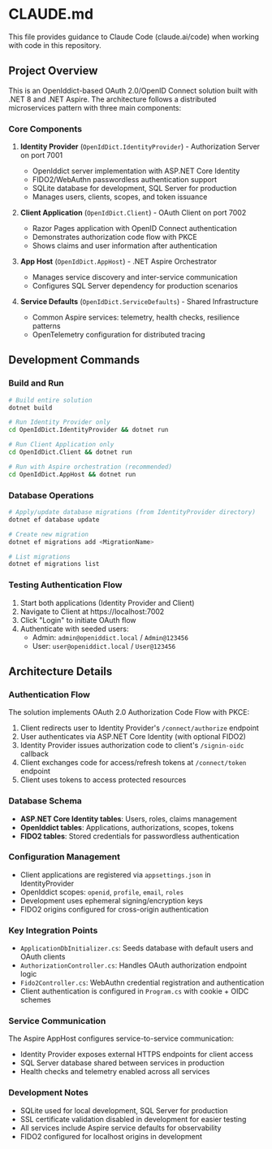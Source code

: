 # CLAUDE.md

This file provides guidance to Claude Code (claude.ai/code) when working with code in this repository.

## Project Overview

This is an OpenIddict-based OAuth 2.0/OpenID Connect solution built with .NET 8 and .NET Aspire. The architecture follows a distributed microservices pattern with three main components:

### Core Components

1. **Identity Provider** (`OpenIdDict.IdentityProvider`) - Authorization Server on port 7001
   - OpenIddict server implementation with ASP.NET Core Identity
   - FIDO2/WebAuthn passwordless authentication support
   - SQLite database for development, SQL Server for production
   - Manages users, clients, scopes, and token issuance

2. **Client Application** (`OpenIdDict.Client`) - OAuth Client on port 7002
   - Razor Pages application with OpenID Connect authentication
   - Demonstrates authorization code flow with PKCE
   - Shows claims and user information after authentication

3. **App Host** (`OpenIdDict.AppHost`) - .NET Aspire Orchestrator
   - Manages service discovery and inter-service communication
   - Configures SQL Server dependency for production scenarios

4. **Service Defaults** (`OpenIdDict.ServiceDefaults`) - Shared Infrastructure
   - Common Aspire services: telemetry, health checks, resilience patterns
   - OpenTelemetry configuration for distributed tracing

## Development Commands

### Build and Run
```bash
# Build entire solution
dotnet build

# Run Identity Provider only
cd OpenIdDict.IdentityProvider && dotnet run

# Run Client Application only  
cd OpenIdDict.Client && dotnet run

# Run with Aspire orchestration (recommended)
cd OpenIdDict.AppHost && dotnet run
```

### Database Operations
```bash
# Apply/update database migrations (from IdentityProvider directory)
dotnet ef database update

# Create new migration
dotnet ef migrations add <MigrationName>

# List migrations
dotnet ef migrations list
```

### Testing Authentication Flow
1. Start both applications (Identity Provider and Client)
2. Navigate to Client at https://localhost:7002
3. Click "Login" to initiate OAuth flow
4. Authenticate with seeded users:
   - Admin: `admin@openiddict.local` / `Admin@123456`
   - User: `user@openiddict.local` / `User@123456`

## Architecture Details

### Authentication Flow
The solution implements OAuth 2.0 Authorization Code Flow with PKCE:
1. Client redirects user to Identity Provider's `/connect/authorize` endpoint
2. User authenticates via ASP.NET Core Identity (with optional FIDO2)
3. Identity Provider issues authorization code to client's `/signin-oidc` callback
4. Client exchanges code for access/refresh tokens at `/connect/token` endpoint
5. Client uses tokens to access protected resources

### Database Schema
- **ASP.NET Core Identity tables**: Users, roles, claims management
- **OpenIddict tables**: Applications, authorizations, scopes, tokens
- **FIDO2 tables**: Stored credentials for passwordless authentication

### Configuration Management
- Client applications are registered via `appsettings.json` in IdentityProvider
- OpenIddict scopes: `openid`, `profile`, `email`, `roles`
- Development uses ephemeral signing/encryption keys
- FIDO2 origins configured for cross-origin authentication

### Key Integration Points
- `ApplicationDbInitializer.cs`: Seeds database with default users and OAuth clients
- `AuthorizationController.cs`: Handles OAuth authorization endpoint logic
- `Fido2Controller.cs`: WebAuthn credential registration and authentication
- Client authentication is configured in `Program.cs` with cookie + OIDC schemes

### Service Communication
The Aspire AppHost configures service-to-service communication:
- Identity Provider exposes external HTTPS endpoints for client access
- SQL Server database shared between services in production
- Health checks and telemetry enabled across all services

### Development Notes
- SQLite used for local development, SQL Server for production
- SSL certificate validation disabled in development for easier testing
- All services include Aspire service defaults for observability
- FIDO2 configured for localhost origins in development